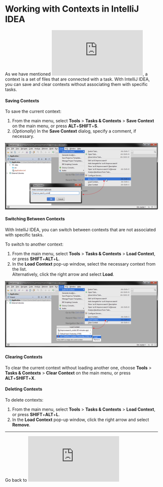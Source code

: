 # Working with Contexts in IntelliJ IDEA

As we have mentioned ![previously](https://github.com/alexandrazolushkina/IntelliJ/blob/master/tasks_in_idea.md), a context is a set of files that are connected with a task.
With IntelliJ IDEA, you can save and clear contexts without associating them with specific tasks.

#### Saving Contexts

To save the current context:

1. From the main menu, select **Tools** > **Tasks & Contexts** > **Save Context** on the main menu, or press **ALT**+**SHIFT**+**S**.
2. (_Optionally_) In the **Save Context** dialog, specify a comment, if necessary. 

![](https://github.com/alexandrazolushkina/IntelliJ/blob/master/save_context.png)

#### Switching Between Contexts

With IntelliJ IDEA, you can switch between contexts that are not associated with specific tasks.

To switch to another context:

1. From the main menu, select **Tools** > **Tasks & Contexts** > **Load Context**, or press **SHIFT**+**ALT**+**L**.
2. In the **Load Context** pop-up window, select the necessary context from the list.<br>
    Alternatively, click the right arrow and select **Load**.

![](https://github.com/alexandrazolushkina/IntelliJ/blob/master/load_context.png)

#### Clearing Contexts

To clear the current context without loading another one, choose **Tools** > **Tasks & Contexts** > **Clear Context** on the main menu, or press **ALT**+**SHIFT**+**X**.


#### Deleting Contexts

To delete contexts: 

1. From the main menu, select **Tools** > **Tasks & Contexts** > **Load Context**, or press **SHIFT**+**ALT**+**L**.
2. In the **Load Context** pop-up window, click the right arrow and select **Remove**.

***

Go back to ![Home Page](https://github.com/alexandrazolushkina/IntelliJ/blob/master/README.md)
